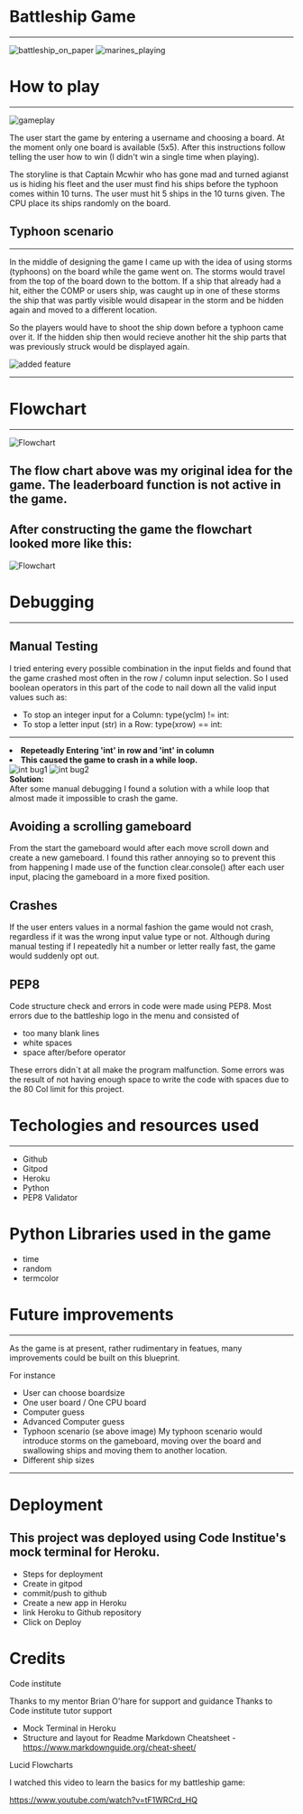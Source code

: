 # Battleship Game
---
![battleship_on_paper](https://github.com/ThomasSpare/Battleships.spare/blob/main/documentation/images/Battleship_game_board.png)
![marines_playing](https://github.com/ThomasSpare/Battleships.spare/blob/main/documentation/images/battleship_marines.jpg)
# 


# How to play
---
![gameplay](https://github.com/ThomasSpare/Battleships.spare/blob/main/documentation/images/battleship_cover.png)

The user start the game by entering a username and choosing a board. At the moment only one board is available (5x5).
After this instructions follow telling the user how to win (I didn't win a single time when playing).

The storyline is that Captain Mcwhir who has gone mad and turned agianst us is hiding his fleet and the user must 
find his ships before the typhoon comes within 10 turns.
The user must hit 5 ships in the 10 turns given. The CPU place its ships randomly on the board. 


## Typhoon scenario
---
In the middle of designing the game I came up with the idea of using storms (typhoons) on the board while 
the game went on. The storms would travel from the top of the board down to the bottom. If a ship that already 
had a hit, either the COMP or users ship, was caught up in one of these storms the ship that was partly 
visible would disapear in the storm and be hidden again and moved to a different location. 

So the players would have to shoot the ship down before a typhoon came over it. If the hidden ship then would
recieve another hit the ship parts that was previously struck would be displayed again.

![added feature](https://github.com/ThomasSpare/Battleships.spare/blob/main/documentation/typhoon_scenario.png)

---

# Flowchart
---
![Flowchart](https://github.com/ThomasSpare/Battleships.spare/blob/main/documentation/Battleships_Flowchart.png)

## The flow chart above was my original idea for the game. The leaderboard function is not active in the game.



## After constructing the game the flowchart looked more like this:
![Flowchart](https://github.com/ThomasSpare/Battleships.spare/blob/main/documentation/images/Battleship_end_flow.png)



# Debugging
---

## Manual Testing

I tried entering every possible combination in the input fields and found that the game crashed
most often in the row / column input selection. So I used boolean operators in this part of the code to
nail down all the valid input values such as:
- To stop an integer input for a Column: type(yclm) != int:
- To stop a letter input (str) in a Row: type(xrow) == int:

---

**<li>Repeteadly Entering 'int' in row and 'int' in column<li>**
**This caused the game to crash in a while loop.**<br>
![int bug1](https://github.com/ThomasSpare/Battleships.spare/blob/main/documentation/Bugs/int_bug.jpg)
![int bug2](https://github.com/ThomasSpare/Battleships.spare/blob/main/documentation/Bugs/int2_bug.jpg)<br>
**Solution:**<br>
After some manual debugging I found a solution with a while loop that 
almost made it impossible to crash the game.

## Avoiding a scrolling gameboard
From the start the gameboard would after each move scroll down and create a new
gameboard. I found this rather annoying so to prevent this from happening I
made use of the function clear.console() after each user input, placing the
gameboard in a more fixed position.

## Crashes
If the user enters values in a normal fashion the game would not crash, regardless 
if it was the wrong input value type or not. Although during manual
testing if I repeatedly hit a number or letter really fast, 
the game would suddenly opt out.
  
## PEP8
Code structure check and errors in code were made using PEP8. Most errors due to the battleship logo
in the menu and consisted of 
- too many blank lines
- white spaces 
- space after/before operator

These errors didn´t at all make the program malfunction. Some errors was the result of not having
enough space to write the code with spaces due to the 80 Col limit for this project.





# Techologies and resources used
---

- Github
- Gitpod
- Heroku
- Python
- PEP8 Validator

# Python Libraries used in the game

- time
- random
- termcolor



# Future improvements
---
As the game is at present, rather rudimentary in featues, many
improvements could be built on this blueprint. 

For instance
- User can choose boardsize
- One user board / One CPU board
- Computer guess
- Advanced Computer guess
- Typhoon scenario  (se above image)
My typhoon scenario would introduce storms on the gameboard, moving over the board and
swallowing ships and moving them to another location.
- Different ship sizes
  
---  
# Deployment

## This project was deployed using Code Institue's mock terminal for Heroku.

- Steps for deployment
- Create in gitpod
- commit/push to github
- Create a new app in Heroku
- link Heroku to Github repository
- Click on Deploy

# Credits
Code institute

Thanks to my mentor Brian O'hare for support and guidance 
Thanks to Code institute tutor support
  
- Mock Terminal in Heroku
- Structure and layout for Readme
Markdown Cheatsheet - https://www.markdownguide.org/cheat-sheet/

Lucid Flowcharts

I watched this video to learn the basics for my battleship game:

https://www.youtube.com/watch?v=tF1WRCrd_HQ



  
  


